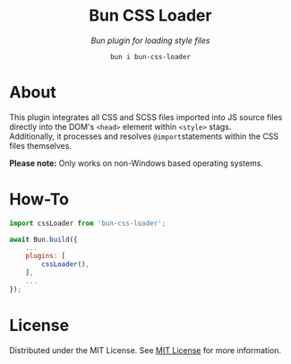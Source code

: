 <p align="center">
<h1 align="center">Bun CSS Loader</h1>
<div align="center">
<p><i>Bun plugin for loading style files </i></p>
	
	bun i bun-css-loader
</div>
</p>

# About

This plugin integrates all CSS and SCSS files imported into JS source files directly into the DOM's `<head>` element within `<style>` stags.  
Additionally, it processes and resolves `@import`statements within the CSS files themselves.

<b>Please note:</b> Only works on non-Windows based operating systems.

# How-To

```js
import cssLoader from 'bun-css-loader';

await Bun.build({
    ...
    plugins: [
        cssLoader(),
    ],
    ...
});
```

# License

Distributed under the MIT License. See [MIT License](https://opensource.org/license/MIT) for more information.
